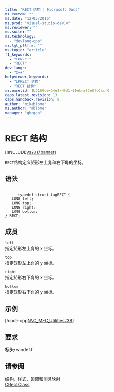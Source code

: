 ```yaml
---
title: "RECT 结构 | Microsoft Docs"
ms.custom: ""
ms.date: "12/03/2016"
ms.prod: "visual-studio-dev14"
ms.reviewer: ""
ms.suite: ""
ms.technology: 
  - "devlang-cpp"
ms.tgt_pltfrm: ""
ms.topic: "article"
f1_keywords: 
  - "LPRECT"
  - "RECT"
dev_langs: 
  - "C++"
helpviewer_keywords: 
  - "LPRECT 结构"
  - "RECT 结构"
ms.assetid: 1b3160de-64e9-40d1-89eb-af3e0fd6acf0
caps.latest.revision: 13
caps.handback.revision: 9
author: "mikeblome"
ms.author: "mblome"
manager: "ghogen"
---
```

# RECT 结构
[!INCLUDE[vs2017banner](../../assembler/inline/includes/vs2017banner.md)]

`RECT`结构定义矩形左上角和右下角的坐标。  
  
## 语法  
  
```  
  
      typedef struct tagRECT {   
   LONG left;  
   LONG top;  
   LONG right;  
   LONG bottom;  
} RECT;  
```  
  
## 成员  
 `left`  
 指定矩形左上角的 x 坐标。  
  
 `top`  
 指定矩形左上角的 y 坐标。  
  
 `right`  
 指定矩形右下角的 x 坐标。  
  
 `bottom`  
 指定矩形右下角的 y 坐标。  
  
## 示例  
 [!code-cpp[NVC_MFC_Utilities#38](../../mfc/codesnippet/CPP/rect-structure1_1.cpp)]  
  
## 要求  
 **标头:** windef.h  
  
## 请参阅  
 [结构、样式、回调和消息映射](../../mfc/reference/structures-styles-callbacks-and-message-maps.md)   
 [CRect Class](../../atl-mfc-shared/reference/crect-class.md)